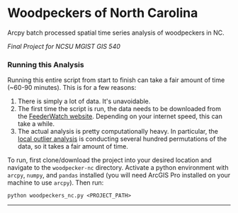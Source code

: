 # Woodpeckers of North Carolina
Arcpy batch processed spatial time series analysis of woodpeckers in NC.

*Final Project for NCSU MGIST GIS 540*

### Running this Analysis
Running this entire script from start to finish can take a fair amount of time (~60-90 minutes). This is for a few reasons:

1. There is simply a lot of data. It's unavoidable.
2. The first time the script is run, the data needs to be downloaded from the 
   [FeederWatch website](https://feederwatch.org/explore/raw-dataset-requests/). 
   Depending on your internet speed, this can take a while.
3. The actual analysis is pretty computationally heavy. In particular, the 
   [local outlier analysis](https://pro.arcgis.com/en/pro-app/latest/tool-reference/space-time-pattern-mining/localoutlieranalysis.htm) is conducting several hundred permutations of the data, so it takes a fair amount of time.

To run, first clone/download the project into your desired location and navigate to
the `woodpecker-nc` directory. Activate a python environment with `arcpy`, `numpy`, and `pandas` installed (you will need ArcGIS Pro installed on your machine to use `arcpy`). Then run:

```
python woodpeckers_nc.py <PROJECT_PATH>
```

<hr>